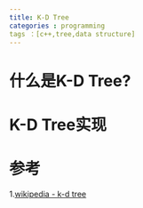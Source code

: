 ```yaml
---
title: K-D Tree
categories : programming
tags ：[c++,tree,data structure]
---
```


# 什么是**K-D Tree**?

# **K-D Tree**实现

# 参考

1.[wikipedia - k-d tree](https://en.wikipedia.org/wiki/K-d_tree)
